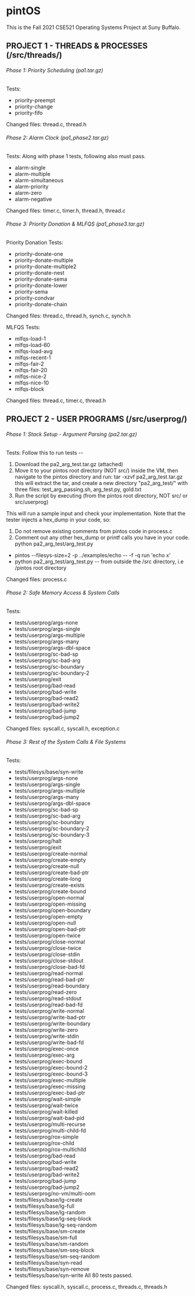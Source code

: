 # pintOS 
This is the Fall 2021 CSE521 Operating Systems Project at Suny Buffalo. 


## PROJECT 1 - THREADS & PROCESSES (/src/threads/)

###### Phase 1: Priority Scheduling (pa1.tar.gz)

Tests:
* priority-preempt
* priority-change
* priority-fifo

Changed files: thread.c, thread.h

###### Phase 2: Alarm Clock (pa1_phase2.tar.gz)

Tests:
Along with phase 1 tests, following also must pass.
* alarm-single
* alarm-multiple
* alarm-simultaneous
* alarm-priority
* alarm-zero
* alarm-negative
 
Changed files: timer.c, timer.h, thread.h, thread.c

###### Phase 3: Priority Donation & MLFQS (pa1_phase3.tar.gz)

Priority Donation
Tests:
* priority-donate-one
* priority-donate-multiple
* priority-donate-multiple2
* priority-donate-nest
* priority-donate-sema
* priority-donate-lower
* priority-sema
* priority-condvar
* priority-donate-chain

Changed files: thread.c, thread.h, synch.c, synch.h

MLFQS
Tests:
* mlfqs-load-1
* mlfqs-load-60
* mlfqs-load-avg
* mlfqs-recent-1
* mlfqs-fair-2
* mlfqs-fair-20
* mlfqs-nice-2
* mlfqs-nice-10
* mlfqs-block

Changed files: thread.c, timer.c, thread.h



## PROJECT 2 - USER PROGRAMS (/src/userprog/)

###### Phase 1: Stack Setup - Argument Parsing (pa2.tar.gz)

Tests:
Follow this to run tests -- 
1. Download the pa2_arg_test.tar.gz (attached)
2. Move it to your pintos root directory (NOT src/) inside the VM, then navigate to the pintos directory and run:
    tar -xzvf pa2_arg_test.tar.gz
    this will extract the tar, and create a new directory "pa2_arg_test/" with three files: test_arg_passing.sh, arg_test.py, gold.txt
3. Run the script by executing (from the pintos root directory, NOT src/ or src/userprog)

This will run a sample input and check your implementation. Note that the tester injects a hex_dump in your code, so:
1. Do not remove existing comments from pintos code in process.c
2. Comment out any other hex_dump or printf calls you have in your code.
    python pa2_arg_test/arg_test.py
* pintos --filesys-size=2 -p ../examples/echo -- -f -q run 'echo x'
* python pa2_arg_test/arg_test.py  -- from outside the /src directory, i.e /pintos root directory


Changed files: process.c

###### Phase 2: Safe Memory Access & System Calls

Tests:
* tests/userprog/args-none
* tests/userprog/args-single
* tests/userprog/args-multiple
* tests/userprog/args-many
* tests/userprog/args-dbl-space
* tests/userprog/sc-bad-sp
* tests/userprog/sc-bad-arg
* tests/userprog/sc-boundary
* tests/userprog/sc-boundary-2
* tests/userprog/exit
* tests/userprog/bad-read
* tests/userprog/bad-write
* tests/userprog/bad-read2
* tests/userprog/bad-write2
* tests/userprog/bad-jump
* tests/userprog/bad-jump2

Changed files: syscall.c, syscall.h, exception.c


###### Phase 3: Rest of the System Calls & File Systems

Tests:
* tests/filesys/base/syn-write
* tests/userprog/args-none
* tests/userprog/args-single
* tests/userprog/args-multiple
* tests/userprog/args-many
* tests/userprog/args-dbl-space
* tests/userprog/sc-bad-sp
* tests/userprog/sc-bad-arg
* tests/userprog/sc-boundary
* tests/userprog/sc-boundary-2
* tests/userprog/sc-boundary-3
* tests/userprog/halt
* tests/userprog/exit
* tests/userprog/create-normal
* tests/userprog/create-empty
* tests/userprog/create-null
* tests/userprog/create-bad-ptr
* tests/userprog/create-long
* tests/userprog/create-exists
* tests/userprog/create-bound
* tests/userprog/open-normal
* tests/userprog/open-missing
* tests/userprog/open-boundary
* tests/userprog/open-empty
* tests/userprog/open-null
* tests/userprog/open-bad-ptr
* tests/userprog/open-twice
* tests/userprog/close-normal
* tests/userprog/close-twice
* tests/userprog/close-stdin
* tests/userprog/close-stdout
* tests/userprog/close-bad-fd
* tests/userprog/read-normal
* tests/userprog/read-bad-ptr
* tests/userprog/read-boundary
* tests/userprog/read-zero
* tests/userprog/read-stdout
* tests/userprog/read-bad-fd
* tests/userprog/write-normal
* tests/userprog/write-bad-ptr
* tests/userprog/write-boundary
* tests/userprog/write-zero
* tests/userprog/write-stdin
* tests/userprog/write-bad-fd
* tests/userprog/exec-once
* tests/userprog/exec-arg
* tests/userprog/exec-bound
* tests/userprog/exec-bound-2
* tests/userprog/exec-bound-3
* tests/userprog/exec-multiple
* tests/userprog/exec-missing
* tests/userprog/exec-bad-ptr
* tests/userprog/wait-simple
* tests/userprog/wait-twice
* tests/userprog/wait-killed
* tests/userprog/wait-bad-pid
* tests/userprog/multi-recurse
* tests/userprog/multi-child-fd
* tests/userprog/rox-simple
* tests/userprog/rox-child
* tests/userprog/rox-multichild
* tests/userprog/bad-read
* tests/userprog/bad-write
* tests/userprog/bad-read2
* tests/userprog/bad-write2
* tests/userprog/bad-jump
* tests/userprog/bad-jump2
* tests/userprog/no-vm/multi-oom
* tests/filesys/base/lg-create
* tests/filesys/base/lg-full
* tests/filesys/base/lg-random
* tests/filesys/base/lg-seq-block
* tests/filesys/base/lg-seq-random
* tests/filesys/base/sm-create
* tests/filesys/base/sm-full
* tests/filesys/base/sm-random
* tests/filesys/base/sm-seq-block
* tests/filesys/base/sm-seq-random
* tests/filesys/base/syn-read
* tests/filesys/base/syn-remove
* tests/filesys/base/syn-write
All 80 tests passed.

Changed files: syscall.h, syscall.c, process.c, threads.c, threads.h
